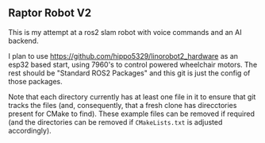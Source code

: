 ## Raptor Robot V2

This is my attempt at a ros2 slam robot with voice commands and an AI backend.

I plan to use https://github.com/hippo5329/linorobot2_hardware as an esp32 based start, using 7960's to control powered wheelchair motors. The rest should be "Standard ROS2 Packages" and this git is just the config of those packages.

Note that each directory currently has at least one file in it to ensure that git tracks the files (and, consequently, that a fresh clone has direcctories present for CMake to find). These example files can be removed if required (and the directories can be removed if `CMakeLists.txt` is adjusted accordingly).
